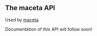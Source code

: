 ## The maceta API

Used by [maceta](https://www.npmjs.com/package/maceta).

Documentation of this API will follow soon!

